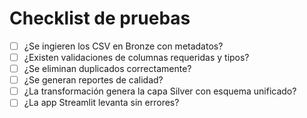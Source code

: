 # Checklist de pruebas

- [ ] ¿Se ingieren los CSV en Bronze con metadatos?
- [ ] ¿Existen validaciones de columnas requeridas y tipos?
- [ ] ¿Se eliminan duplicados correctamente?
- [ ] ¿Se generan reportes de calidad?
- [ ] ¿La transformación genera la capa Silver con esquema unificado?
- [ ] ¿La app Streamlit levanta sin errores?
